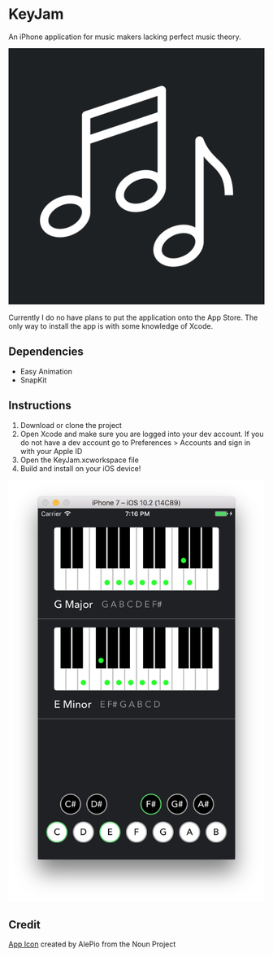 # KeyJam
An iPhone application for music makers lacking perfect music theory.

![Icon](images/icon.png)

Currently I do no have plans to put the application onto the App Store. The only way to install the app is with some knowledge of Xcode.

## Dependencies

- Easy Animation
- SnapKit

## Instructions

1) Download or clone the project
2) Open Xcode and make sure you are logged into your dev account. If you do not have a dev account go to Preferences > Accounts and sign in with your Apple ID
3) Open the KeyJam.xcworkspace file
3) Build and install on your iOS device!

![Preview](images/preview.png)

## Credit

[App Icon](https://thenounproject.com/search/?q=music&i=684877) created by AlePio from the Noun Project